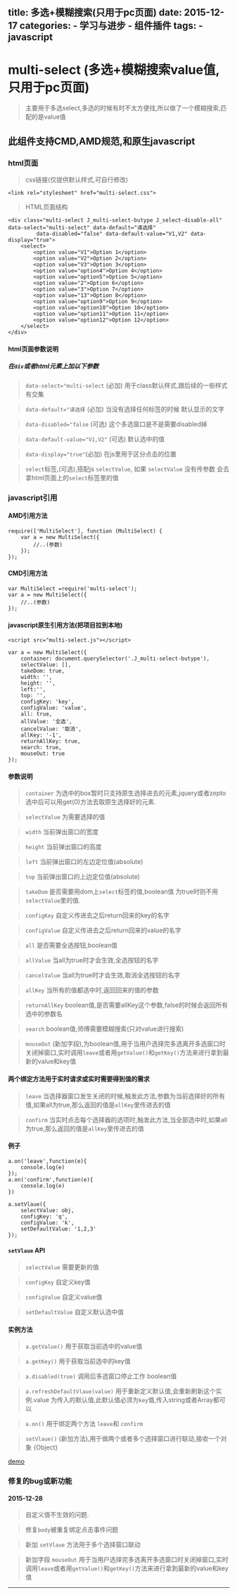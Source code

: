 title: 多选+模糊搜索(只用于pc页面)
date: 2015-12-17
categories:
    - 学习与进步
    - 组件插件
tags:
	- javascript
---

# multi-select (多选+模糊搜索value值,只用于pc页面)

> 主要用于多选select,多选的时候有时不太方便找,所以做了一个模糊搜索,匹配的是value值

## 此组件支持CMD,AMD规范,和原生javascript

### html页面

> css链接(仅提供默认样式,可自行修改)
```
<link rel="stylesheet" href="multi-select.css">
```
<!--more-->
> HTML页面结构
```
<div class="multi-select J_multi-select-butype J_select-disable-all" data-select="multi-select" data-default="请选择"
         data-disabled="false" data-default-value="V1,V2" data-display="true">
    <select>
        <option value="V1">Option 1</option>
        <option value="V2">Option 2</option>
        <option value="V3">Option 3</option>
        <option value="option4">Option 4</option>
        <option value="option5">Option 5</option>
        <option value="2">Option 6</option>
        <option value="3">Option 7</option>
        <option value="13">Option 8</option>
        <option value="option9">Option 9</option>
        <option value="option10">Option 10</option>
        <option value="option11">Option 11</option>
        <option value="option12">Option 12</option>
    </select>
</div>
```

#### html页面参数说明

##### 在`div`或者html元素上加以下参数

> `data-select="multi-select` (必加) 用于class默认样式,跟后续的一些样式有交集

> `data-default="请选择` (必加) 当没有选择任何标签的时候 默认显示的文字

> `data-disabled="false` (可选) 这个多选窗口是不是需要disabled掉

> `data-default-value="V1,V2"` (可选) 默认选中的值

> `data-display="true"`(必加) 在js里用于区分点击的位置

> `select`标签,(可选),搭配js `selectValue`, 如果 `selectValue` 没有传参数 会去拿html页面上的`select`标签里的值

### javascript引用

#### AMD引用方法
```
require(['MultiSelect'], function (MultiSelect) {
    var a = new MultiSelect({
        //..(参数)
    });
});
```
#### CMD引用方法
```
var MultiSelect =require('multi-select');
var a = new MultiSelect({
    //..(参数)
});

```
#### javascript原生引用方法(把项目拉到本地)
```
<script src="multi-select.js"></script>
```
```
var a = new MultiSelect({
    container: document.querySelector('.J_multi-select-butype'),
    selectValue: [],
    takeDom: true,
    width: '',
    height: '',
    left:'',
    top: '',
    configKey: 'key',
    configValue: 'value',
    all: true,
    allValue: '全选',
    cancelValue: '取消',
    allKey: '-1',
    returnAllKey: true,
    search: true,
    mouseOut: true
});
```

#### 参数说明

> `container` 为选中的box暂时只支持原生选择进去的元素,jquery或者zepto选中后可以用get(0)方法去取原生选择好的元素.

> `selectValue` 为需要选择的值

> `width` 当前弹出窗口的宽度

> `height` 当前弹出窗口的高度

> `left` 当前弹出窗口的左边定位值(absolute)

> `top` 当前弹出窗口的上边定位值(absolute)

> `takeDom` 是否需要用dom上`select`标签的值,boolean值 为true时则不用`selectValue`里的值.

> `configKey` 自定义传进去之后return回来的key的名字

> `configValue` 自定义传进去之后return回来的value的名字

> `all` 是否需要全选按钮,boolean值

> `allValue` 当all为true时才会生效,全选按钮的名字

> `cancelValue` 当all为true时才会生效,取消全选按钮的名字

> `allKey` 当所有的值都选中时,返回回来的值的参数

> `returnAllKey` boolean值,是否需要allKey这个参数,false的时候会返回所有选中的参数名

> `search` boolean值,师傅需要模糊搜索(只对value进行搜索)

> `mouseOut` (新加字段),为boolean值,用于当用户选择完多选离开多选窗口时关闭掉窗口,实时调用`leave`或者用`getValue()`和`getKey()`方法来进行拿到最新的value和key值

#### 两个绑定方法用于实时请求或实时需要得到值的需求

> `leave` 当选择器窗口发生关闭的时候,触发此方法,参数为当前选择好的所有值,如果all为true,那么返回的值是`allKey`里传进去的值

> `confirm` 当实时点击每个选择器的选项时,触发此方法,当全部选中时,如果all为true,那么返回的值是`allKey`里传进去的值

#### 例子

```
a.on('leave',function(e){
    console.log(e)
});
a.on('confirm',function(e){
    console.log(e)
})
```
```
a.setVlaue({
    selectValue: obj,
    configKey: 'q',
    configValue: 'k',
    setDefaultValue: '1,2,3'
});
```

#### `setVlaue` API

> `selectValue` 需要更新的值

> `configKey` 自定义key值

> `configValue` 自定义value值

> `setDefaultValue` 自定义默认选中值

#### 实例方法

> `a.getValue()` 用于获取当前选中的value值

> `a.getKey()` 用于获取当前选中的key值

> `a.disabled(true)` 调用后多选窗口停止工作 boolean值

> `a.refreshDefaultVlaue(value)` 用于重新定义默认值,会重新刷新这个实例.value 为传入的默认值,此默认值必须为`key`值,传入string或者Array都可以

> `a.on()` 用于绑定两个方法 `leave`和 `confirm`

> `setVlaue()` (新加方法),用于做两个或者多个选择窗口进行联动,接收一个对象 {Object}


[demo](http://wuchenglong.com/demo/multi-select/)

### 修复的bug或新功能

#### 2015-12-28

> 自定义值不生效的问题.

> 修复`body`被重复绑定点击事件问题

> 新加 `setVlaue` 方法用于多个选择窗口联动

> 新加字段 `mouseOut` 用于当用户选择完多选离开多选窗口时关闭掉窗口,实时调用`leave`或者用`getValue()`和`getKey()`方法来进行拿到最新的value和key值


****
